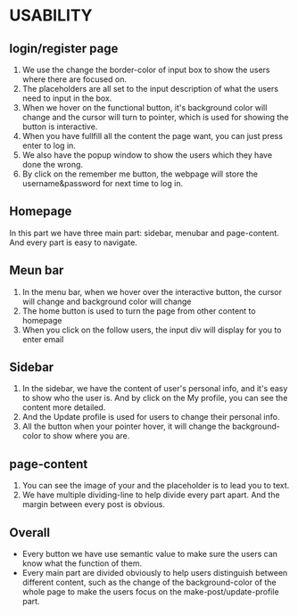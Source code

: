 # USABILITY

## login/register page

1. We use the change the border-color of input box to show the users where there are focused on.
2. The placeholders are all set to the input description of what the users need to input in the box.
3. When we hover on the functional button, it's background color will change and the cursor will turn to pointer, which is used for showing the button is interactive.
4. When you have fullfill all the content the page want, you can just press enter to log in.
5. We also have the popup window to show the users which they have done the wrong.
6. By click on the remember me button, the webpage will store the username&password for next time to log in.

## Homepage

In this part we have three main part: sidebar, menubar and page-content. And every part is easy to navigate.

## Meun bar

1. In the menu bar, when we hover over the interactive button, the cursor will change and background color will change
2. The home button is used to turn the page from other content to homepage
3. When you click on the follow users, the input div will display for you to enter email

## Sidebar

1. In the sidebar, we have the content of user's personal info, and it's easy to show who the user is. And by click on the My profile, you can see the content more detailed.
2. And the Update profile is used for users to change their personal info.
3. All the button when your pointer hover, it will change the background-color to show where you are.

## page-content

1. You can see the image of your and the placeholder is to lead you to text.
2. We have multiple dividing-line to help divide every part apart. And the margin between every post is obvious.

## Overall

- Every button we have use semantic value to make sure the users can know what the function of them.
- Every main part are divided obviously to help users distinguish between different content, such as the change of the background-color of the whole page to make the users focus on the make-post/update-profile part.
